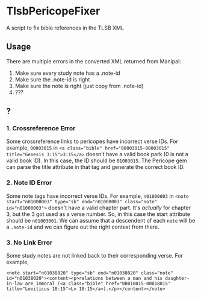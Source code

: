 # TlsbPericopeFixer

A script to fix bible references in the TLSB XML

## Usage

There are multiple errors in the converted XML returned from Manipal:

1. Make sure every study note has a .note-id
2. Make sure the .note-id is right
3. Make sure the note is right (just copy from .note-id)
4. ???


## ?

### 1. Crossreference Error
Some crossreference links to pericopes have incorrect verse IDs. For example, `00003015` in `<a class="bible" href="00003015-00003015" title="Genesis 3:15">3:15</a>` doesn't have a valid book park (0 is not a valid book ID). In this case, the ID should be `01003015`. The Pericope gem can parse the title attribute in that tag and generate the correct book ID.
 
### 2. Note ID Error
Some note tags have incorrect verse IDs. For example, `n01000003` in `<note start="n01000003" type="sb" end="n01000003" class="note" id="n01000003">` doesn't have a valid chapter part. It's _actually_ for chapter 3, but the 3 got used as a verse number. So, in this case the start attribute should be `n01003001`. We can assume that a descendent of each `note` will be a `.note-id` and we can figure out the right context from there.

### 3. No Link Error 
Some study notes are not linked back to their corresponding verse. For example,
 
    <note start="n01038020" type="sb" end="n01038020" class="note" id="n01038020"><content><p>relations between a man and his daughter-in-law are immoral (<a class="bible" href="00018015-00018015" title="Leviticus 18:15">Lv 18:15</a>).</p></content></note>
